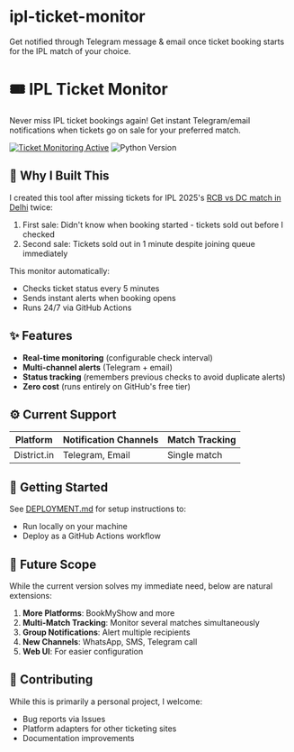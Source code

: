 # ipl-ticket-monitor
Get notified through Telegram message &amp; email once ticket booking starts for the IPL match of your choice.

# 🎟 IPL Ticket Monitor

Never miss IPL ticket bookings again! Get instant Telegram/email notifications when tickets go on sale for your preferred match.

[![Ticket Monitoring Active](https://img.shields.io/badge/monitoring-active-success)](https://github.com/gkamboj/ipl-ticket-monitor/actions)
![Python Version](https://img.shields.io/badge/python-3.10+-blue.svg)


## 🔔 Why I Built This

I created this tool after missing tickets for IPL 2025's [RCB vs DC match in Delhi](https://www.espncricinfo.com/series/ipl-2025-1449924/delhi-capitals-vs-royal-challengers-bengaluru-46th-match-1473483/full-scorecard) twice:
1. First sale: Didn't know when booking started - tickets sold out before I checked
2. Second sale: Tickets sold out in 1 minute despite joining queue immediately

This monitor automatically:
- Checks ticket status every 5 minutes
- Sends instant alerts when booking opens
- Runs 24/7 via GitHub Actions

## ✨ Features

- **Real-time monitoring** (configurable check interval)
- **Multi-channel alerts** (Telegram + email)
- **Status tracking** (remembers previous checks to avoid duplicate alerts)
- **Zero cost** (runs entirely on GitHub's free tier)

## ⚙️ Current Support

| Platform       | Notification Channels | Match Tracking |
|----------------|-----------------------|----------------|
| District.in    | Telegram, Email       | Single match   |

## 🚀 Getting Started

See [DEPLOYMENT.md](./DEPLOYMENT.md) for setup instructions to:
- Run locally on your machine
- Deploy as a GitHub Actions workflow

## 🔮 Future Scope

While the current version solves my immediate need, below are natural extensions:

1. **More Platforms**: BookMyShow and more
2. **Multi-Match Tracking**: Monitor several matches simultaneously
3. **Group Notifications**: Alert multiple recipients
4. **New Channels**: WhatsApp, SMS, Telegram call
5. **Web UI**: For easier configuration

## 🤝 Contributing

While this is primarily a personal project, I welcome:
- Bug reports via Issues
- Platform adapters for other ticketing sites
- Documentation improvements
